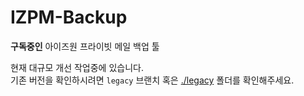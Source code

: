 # IZPM-Backup
**구독중인** 아이즈원 프라이빗 메일 백업 툴

현재 대규모 개선 작업중에 있습니다.<br />
기존 버전을 확인하시려면 `legacy` 브랜치 혹은 [./legacy](legacy) 폴더를 확인해주세요.